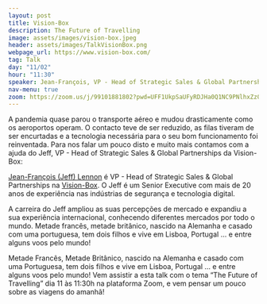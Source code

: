 ```yaml
---
layout: post
title: Vision-Box
description: The Future of Travelling
image: assets/images/vision-box.jpeg
header: assets/images/TalkVisionBox.png
webpage_url: https://www.vision-box.com/
tag: Talk
day: "11/02"
hour: "11:30"
speaker: Jean-François, VP - Head of Strategic Sales & Global Partnerships
nav-menu: true
zoom: https://zoom.us/j/99101881802?pwd=UFF1UkpSaUFyRDJHa0Q1NC9PNlhxZz09
---
```


A pandemia quase parou o transporte aéreo e mudou drasticamente como os aeroportos operam. O contacto teve de ser reduzido, as filas tiveram de ser encurtadas e a tecnologia necessária para o seu bom funcionamento foi reinventada. Para nos falar um pouco disto e muito mais contamos com a ajuda do Jeff, VP - Head of Strategic Sales & Global Partnerships da Vision-Box:

[Jean-François (Jeff) Lennon](https://pt.linkedin.com/in/jflennon/) é VP - Head of Strategic Sales & Global Partnerships na [Vision-Box](https://www.vision-box.com/). O Jeff é um Senior Executive com mais de 20 anos de experiência nas indústrias de segurança e tecnologia digital. 

A carreira do Jeff ampliou as suas percepções de mercado e expandiu a sua experiência internacional, conhecendo diferentes mercados por todo o mundo. Metade francês, metade britânico, nascido na Alemanha e casado com uma portuguesa, tem dois filhos e vive em Lisboa, Portugal … e entre alguns voos pelo mundo!

Metade Francês, Metade Britânico, nascido na Alemanha e casado com uma Portuguesa, tem dois filhos e vive em Lisboa, Portugal … e entre alguns voos pelo mundo!
Vem assistir a esta talk com o tema “The Future of Travelling” dia 11 às 11:30h na plataforma Zoom, e vem pensar um pouco sobre as viagens do amanhã!